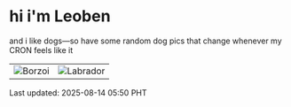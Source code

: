 # hi i'm Leoben

and i like dogs—so have some random dog pics that change whenever my CRON feels like it

|  |  |
|--------|----------|
| ![Borzoi](https://random-dog-vercel.vercel.app/api/random-borzoi?v=1755121813) | ![Labrador](https://random-dog-vercel.vercel.app/api/random-labrador?v=1755121813) |

Last updated: 2025-08-14 05:50 PHT
